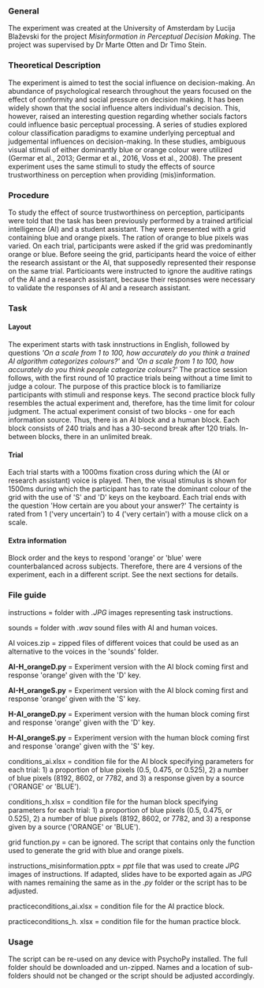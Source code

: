 ### General
The experiment was created at the University of Amsterdam by Lucija Blaževski for the project *Misinformation in Perceptual Decision Making*. 
The project was supervised by Dr Marte Otten and Dr Timo Stein.

### Theoretical Description
The experiment is aimed to test the social influence on decision-making. 
An abundance of psychological research throughout the years focused on the effect of conformity and social pressure on decision making. 
It has been widely shown that the social influence alters individual's decision. This, however, raised an interesting question regarding whether socials factors could
influence basic perceptual processing. A series of studies explored colour classification paradigms to examine underlying perceptual and judgemental 
influences on decision-making. 
In these studies, ambiguous visual stimuli of either dominantly blue or orange colour were utilized (Germar et al., 2013; Germar et al., 2016, Voss et al., 2008).
The present experiment uses the same stimuli to study the effects of source trustworthiness on perception when providing (mis)information. 

### Procedure
To study the effect of source trustworthiness on perception, participants were told that the task has been previously performed by a trained artificial intelligence (AI) and a student assistant.
They were presented with a grid containing blue and orange pixels. The ration of orange to blue pixels was varied. On each trial, participants were asked if the grid was predominantly orange or blue.
Before seeing the grid, participants heard the voice of either the research assistant or the AI, that supposedly represented their response on the same trial. 
Particioants were instructed to ignore the auditive ratings of the AI and a research assistant, because their responses were necessary to validate the responses of AI and a research assistant. 

### Task
#### Layout
The experiment starts with task innstructions in English, followed by questions *'On a scale from 1 to 100, how accurately do you think a trained AI algorithm categorizes colours?'* and *'On a scale from 1 to 100, how accurately do you think people categorize colours?'*
The practice session follows, with the first round of 10 practice trials being without a time limit to judge a colour. The purpose of this practice block is to familiarize participants with stimuli and response keys.
The second practice block fully resembles the actual experiment and, therefore, has the time limit for colour judgment.
The actual experiment consist of two blocks - one for each information source. Thus, there is an AI block and a human block. Each block consists of 240 trials and has a 30-second break after 120 trials. 
In-between blocks, there in an unlimited break.

#### Trial
Each trial starts with a 1000ms fixation cross during which the (AI or research assistant) voice is played. Then, the visual stimulus is shown for 1500ms during which
the participant has to rate the dominant colour of the grid with the use of 'S' and 'D' keys on the keyboard. Each trial ends with the question 'How certain are you about your answer?' 
The certainty is rated from 1 ('very uncertain') to 4 ('very certain') with a mouse click on a scale. 

#### Extra information
Block order and the keys to respond 'orange' or 'blue' were counterbalanced across subjects. Therefore, there are 4 versions of the experiment, each in a different script. See the next sections for details.

### File guide
instructions = folder with *.JPG* images representing task instructions.


sounds = folder with *.wav* sound files with AI and human voices.


AI voices.zip = zipped files of different voices that could be used as an alternative to the voices in the 'sounds' folder.


**AI-H_orangeD.py** = Experiment version with the AI block coming first and response 'orange' given with the 'D' key.


**AI-H_orangeS.py** = Experiment version with the AI block coming first and response 'orange' given with the 'S' key.


**H-AI_orangeD.py** = Experiment version with the human block coming first and response 'orange' given with the 'D' key.


**H-AI_orangeS.py** = Experiment version with the human block coming first and response 'orange' given with the 'S' key.


conditions_ai.xlsx = condition file for the AI block specifying parameters for each trial: 
                    1) a proportion of blue pixels (0.5, 0.475, or 0.525), 
                    2) a number of blue pixels (8192, 8602, or 7782, 
                    and 3) a response given by a source ('ORANGE' or 'BLUE').
                    

conditions_h.xlsx = condition file for the human block specifying parameters for each trial: 
                    1) a proportion of blue pixels (0.5, 0.475, or 0.525), 
                    2) a number of blue pixels (8192, 8602, or 7782, 
                    and 3) a response given by a source ('ORANGE' or 'BLUE').


grid function.py = can be ignored. The script that contains only the function used to generate the grid with blue and orange pixels.


instructions_misinformation.pptx = *ppt* file that was used to create *JPG* images of instructions. If adapted, slides have to be exported again as *JPG* with names remaining the same as in the *.py* folder or the script has to be adjusted.


practiceconditions_ai.xlsx = condition file for the AI practice block.


practiceconditions_h. xlsx = condition file for the human practice block.
### Usage
The script can be re-used on any device with PsychoPy installed. The full folder should be downloaded and un-zipped. Names and a location of sub-folders should not be changed or the script should be adjusted accordingly.
